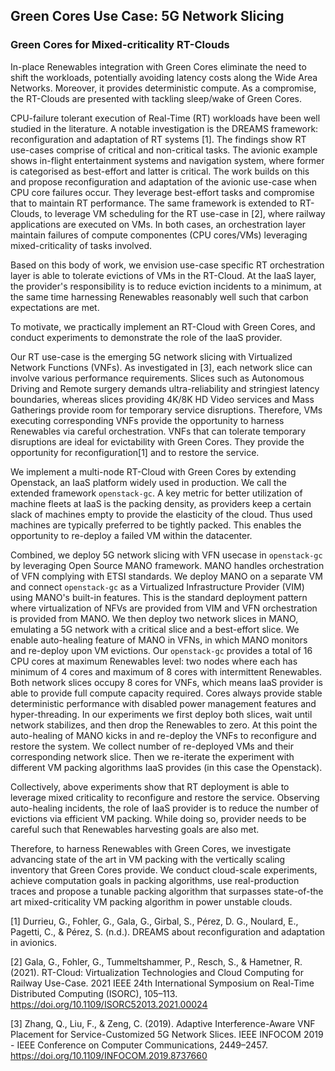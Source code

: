 ## Green Cores Use Case: 5G Network Slicing

### Green Cores for Mixed-criticality RT-Clouds

In-place Renewables integration with Green Cores eliminate the need to shift the workloads, potentially avoiding latency
costs along the Wide Area Networks. Moreover, it provides deterministic compute. As a compromise, the RT-Clouds are
presented with tackling sleep/wake of Green Cores.

CPU-failure tolerant execution of Real-Time (RT) workloads have been well studied in the literature. A notable investigation
is the DREAMS framework: reconfiguration and adaptation of RT systems [1]. The findings show RT use-cases comprise of
critical and non-critical tasks. The avionic example shows in-flight entertainment systems and navigation system, where
former is categorised as best-effort and latter is critical. The work builds on this and propose reconfiguration and
adaptation of the avionic use-case when CPU core failures occur. They leverage best-effort tasks and compromise that to
maintain RT performance. The same framework is extended to RT-Clouds, to leverage VM scheduling for the RT use-case in [2],
where railway applications are executed on VMs. In both cases, an orchestration layer maintain failures of compute 
componentes (CPU cores/VMs) leveraging mixed-criticality of tasks involved.

Based on this body of work, we envision use-case specific RT orchestration layer is able to tolerate evictions of VMs in
the RT-Cloud. At the IaaS layer, the provider's responsibility is to reduce eviction incidents to a minimum, at the same
time harnessing Renewables reasonably well such that carbon expectations are met.

To motivate, we practically implement an RT-Cloud with Green Cores, and conduct experiments to demonstrate the role of 
the IaaS provider.

Our RT use-case is the emerging 5G network slicing with Virtualized Network Functions (VNFs). As investigated in [3], 
each network slice can involve various performance requirements. Slices such as Autonomous Driving and Remote surgery 
demands ultra-reliability and stringiest latency boundaries, whereas slices providing 4K/8K HD Video services and Mass
Gatherings provide room for temporary service disruptions. Therefore, VMs executing corresponding VNFs provide the 
opportunity to harness Renewables via careful orchestration. VNFs that can tolerate temporary disruptions are ideal for
evictability with Green Cores. They provide the opportunity for reconfiguration[1] and to restore the service.

We implement a multi-node RT-Cloud with Green Cores by extending Openstack, an IaaS platform widely used in production. 
We call the extended framework `openstack-gc`. A key metric for better utilization of machine fleets at IaaS is the 
packing density, as providers keep a certain slack of machines empty to provide the elasticity of the cloud. Thus used
machines are typically preferred to be tightly packed. This enables the opportunity to re-deploy a failed VM within the 
datacenter.

Combined, we deploy 5G network slicing with VFN usecase in `openstack-gc` by leveraging Open Source MANO framework. 
MANO handles orchestration of VFN complying with ETSI standards. We deploy MANO on a separate VM and connect `openstack-gc`
as a Virtualized Infrastructure Provider (VIM) using MANO's built-in features. This is the standard deployment pattern
where virtualization of NFVs are provided from VIM and VFN orchestration is provided from MANO. We then deploy two 
network slices in MANO, emulating a 5G network with a critical slice and a best-effort slice. We enable auto-healing
feature of MANO in VFNs, in which MANO monitors and re-deploy upon VM evictions. Our `openstack-gc` provides a total of
16 CPU cores at maximum Renewables level: two nodes where each has minimum of 4 cores and maximum of 8 cores with 
intermittent Renewables. Both network slices occupy 8 cores for VNFs, which means IaaS provider is able to provide full
compute capacity required. Cores always provide stable deterministic performance with disabled power management features
and hyper-threading. In our experiments we first deploy both slices, wait until network stabilizes, and then drop the 
Renewables to zero. At this point the auto-healing of MANO kicks in and re-deploy the VNFs to reconfigure and restore
the system. We collect number of re-deployed VMs and their corresponding network slice. Then we re-iterate the experiment
with different VM packing algorithms IaaS provides (in this case the Openstack). 

Collectively, above experiments show that RT deployment is able to leverage mixed criticality to reconfigure and restore
the service. Observing auto-healing incidents, the role of IaaS provider is to reduce the number of evictions via efficient VM
packing. While doing so, provider needs to be careful such that Renewables harvesting goals are also met. 

Therefore, to harness Renewables with Green Cores, we investigate advancing state of the art in VM packing with the
vertically scaling inventory that Green Cores provide. We conduct cloud-scale experiments, achieve computation goals in
packing algorithms, use real-production traces and propose a tunable packing algorithm that surpasses state-of-the art
mixed-criticality VM packing algorithm in power unstable clouds.

[1] Durrieu, G., Fohler, G., Gala, G., Girbal, S., Pérez, D. G., Noulard, E., Pagetti, C., & Pérez, S. (n.d.). DREAMS about reconfiguration and adaptation in avionics.

[2] Gala, G., Fohler, G., Tummeltshammer, P., Resch, S., & Hametner, R. (2021). RT-Cloud: Virtualization Technologies and Cloud Computing for Railway Use-Case. 2021 IEEE 24th International Symposium on Real-Time Distributed Computing (ISORC), 105–113. https://doi.org/10.1109/ISORC52013.2021.00024

[3] Zhang, Q., Liu, F., & Zeng, C. (2019). Adaptive Interference-Aware VNF Placement for Service-Customized 5G Network Slices. IEEE INFOCOM 2019 - IEEE Conference on Computer Communications, 2449–2457. https://doi.org/10.1109/INFOCOM.2019.8737660
